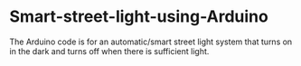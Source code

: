 # Smart-street-light-using-Arduino
The Arduino code is for an automatic/smart street light system that turns on in the dark and turns off when there is sufficient light.
